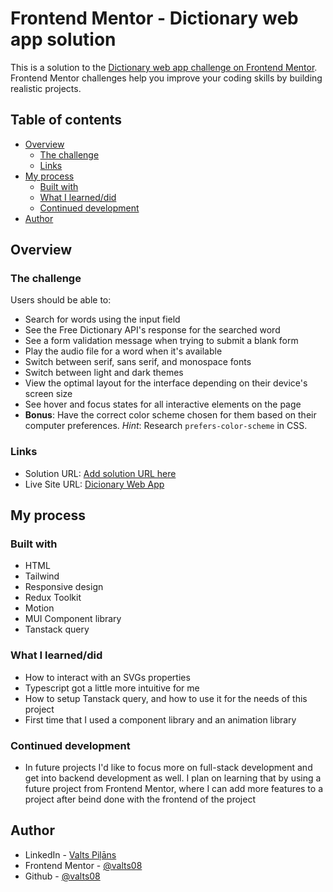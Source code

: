 # Frontend Mentor - Dictionary web app solution

This is a solution to the [Dictionary web app challenge on Frontend Mentor](https://www.frontendmentor.io/challenges/dictionary-web-app-h5wwnyuKFL). Frontend Mentor challenges help you improve your coding skills by building realistic projects. 

## Table of contents

- [Overview](#overview)
  - [The challenge](#the-challenge)
  - [Links](#links)
- [My process](#my-process)
  - [Built with](#built-with)
  - [What I learned/did](#what-i-learned)
  - [Continued development](#continued-development)
- [Author](#author)


## Overview

### The challenge

Users should be able to:

- Search for words using the input field
- See the Free Dictionary API's response for the searched word
- See a form validation message when trying to submit a blank form
- Play the audio file for a word when it's available
- Switch between serif, sans serif, and monospace fonts
- Switch between light and dark themes
- View the optimal layout for the interface depending on their device's screen size
- See hover and focus states for all interactive elements on the page
- **Bonus**: Have the correct color scheme chosen for them based on their computer preferences. _Hint_: Research `prefers-color-scheme` in CSS.

### Links

- Solution URL: [Add solution URL here](https://your-solution-url.com)
- Live Site URL: [Dicionary Web App](https://valts08.github.io/dictionary_web_app/)

## My process

### Built with

- HTML
- Tailwind
- Responsive design
- Redux Toolkit
- Motion
- MUI Component library
- Tanstack query

### What I learned/did

- How to interact with an SVGs properties
- Typescript got a little more intuitive for me
- How to setup Tanstack query, and how to use it for the needs of this project
- First time that I used a component library and an animation library

### Continued development

- In future projects I'd like to focus more on full-stack development and get into backend development as well. I plan on learning that by using a future project from Frontend Mentor, where I can add more features to a project after beind done with the frontend of the project

## Author

- LinkedIn - [Valts Piļāns](https://www.linkedin.com/in/valts-pi%C4%BC%C4%81ns-4b4175216/)
- Frontend Mentor - [@valts08](https://www.frontendmentor.io/profile/valts08)
- Github - [@valts08](https://github.com/valts08)
